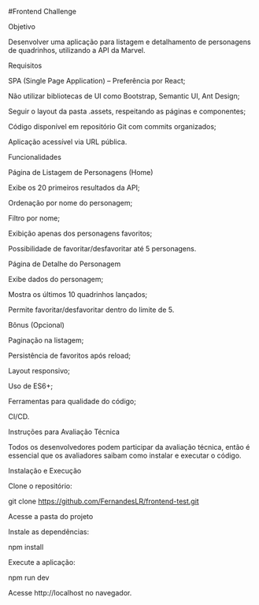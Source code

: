 #Frontend Challenge

Objetivo

Desenvolver uma aplicação para listagem e detalhamento de personagens de quadrinhos, utilizando a API da Marvel.

Requisitos

SPA (Single Page Application) – Preferência por React;

Não utilizar bibliotecas de UI como Bootstrap, Semantic UI, Ant Design;

Seguir o layout da pasta .assets, respeitando as páginas e componentes;

Código disponível em repositório Git com commits organizados;

Aplicação acessível via URL pública.

Funcionalidades

Página de Listagem de Personagens (Home)

Exibe os 20 primeiros resultados da API;

Ordenação por nome do personagem;

Filtro por nome;

Exibição apenas dos personagens favoritos;

Possibilidade de favoritar/desfavoritar até 5 personagens.

Página de Detalhe do Personagem

Exibe dados do personagem;

Mostra os últimos 10 quadrinhos lançados;

Permite favoritar/desfavoritar dentro do limite de 5.

Bônus (Opcional)

Paginação na listagem;

Persistência de favoritos após reload;

Layout responsivo;

Uso de ES6+;

Ferramentas para qualidade do código;

CI/CD.

Instruções para Avaliação Técnica

Todos os desenvolvedores podem participar da avaliação técnica, então é essencial que os avaliadores saibam como instalar e executar o código.

Instalação e Execução

Clone o repositório:

git clone https://github.com/FernandesLR/frontend-test.git

Acesse a pasta do projeto

Instale as dependências:

npm install

Execute a aplicação:

npm run dev

Acesse http://localhost no navegador.
